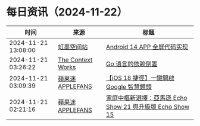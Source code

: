 ﻿# 每日资讯（2024-11-22）

|时间|来源|标题|
|---|---|---|
|2024-11-21 13:08:00|[虹墨空间站](https://www.imaegoo.com/atom.xml)|[Android 14 APP 全屏代码实现](https://www.imaegoo.com/2024/android-fullscreen/)|
|2024-11-21 03:26:22|[The Context Works](https://www.sund.site/index.xml)|[Go 语言的依赖倒置](https://sund.site/posts/2024/go-dependency-inject/)|
|2024-11-21 03:09:39|[蘋果迷 APPLEFANS](https://applefans.today/feed/)|[【iOS 18 捷徑】一鍵開啟 Google 智慧鏡頭](https://applefans.today/2024-11-ios-18-shortcuts-google-lens/)|
|2024-11-21 02:21:16|[蘋果迷 APPLEFANS](https://applefans.today/feed/)|[家庭中樞新選擇：亞馬遜 Echo Show 21 與升級版 Echo Show 15](https://applefans.today/2024-11-echo-show-21-amazon-smart-tv/)|
